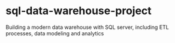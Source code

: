 # sql-data-warehouse-project
Building a modern data warehouse with SQL server, including ETL processes, data modeling and analytics 
